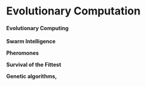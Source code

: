 # Evolutionary Computation

#### **Evolutionary Computing**

**Swarm Intelligence**

**Pheromones**

**Survival of the Fittest**

**Genetic algorithms,**  



